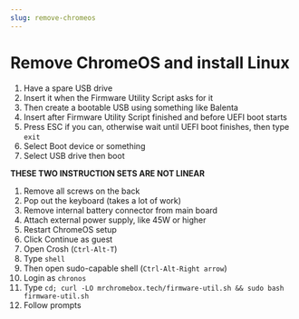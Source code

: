 ```yaml
---
slug: remove-chromeos
---
```

# Remove ChromeOS and install Linux
1. Have a spare USB drive
2. Insert it when the Firmware Utility Script asks for it
3. Then create a bootable USB using something like Balenta
4. Insert after Firmware Utility Script finished and before UEFI boot starts
5. Press ESC if you can, otherwise wait until UEFI boot finishes, then type `exit`
6. Select Boot device or something
7. Select USB drive then boot

**THESE TWO INSTRUCTION SETS ARE NOT LINEAR**

1. Remove all screws on the back
2. Pop out the keyboard (takes a lot of work)
3. Remove internal battery connector from main board
4. Attach external power supply, like 45W or higher
5. Restart ChromeOS setup
6. Click Continue as guest
7. Open Crosh (`Ctrl-Alt-T`)
8. Type `shell`
9. Then open sudo-capable shell (`Ctrl-Alt-Right arrow`)
10. Login as `chronos`
11. Type `cd; curl -LO mrchromebox.tech/firmware-util.sh && sudo bash firmware-util.sh`
12. Follow prompts
